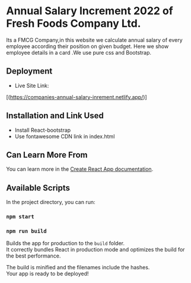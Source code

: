 # Annual Salary Increment 2022 of Fresh Foods Company Ltd.
Its a FMCG Company,in this website we calculate annual salary of every employee according their position on given budget.
Here we show employee details in a card .We use pure css and Bootstrap. 

## Deployment
* Live Site Link:

[(https://companies-annual-salary-inrement.netlify.app/)]


## Installation and Link Used
* Install React-bootstrap 
* Use fontawesome CDN link in index.html


## Can Learn More From 

You can learn more in the [Create React App documentation](https://facebook.github.io/create-react-app/docs/getting-started).


## Available Scripts

In the project directory, you can run:

### `npm start`

### `npm run build`

Builds the app for production to the `build` folder.\
It correctly bundles React in production mode and optimizes the build for the best performance.

The build is minified and the filenames include the hashes.\
Your app is ready to be deployed!
